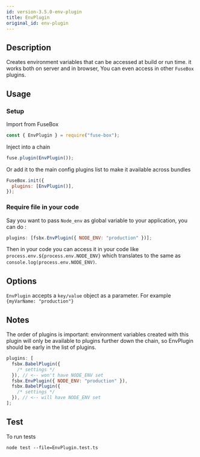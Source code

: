 ```yaml
---
id: version-3.5.0-env-plugin
title: EnvPlugin
original_id: env-plugin
---
```


## Description

Creates environment variables that can be accessed at build or run time. it
works both on server and in browser, You can even access in other `FuseBox`
plugins.

## Usage

### Setup

Import from FuseBox

```js
const { EnvPlugin } = require("fuse-box");
```

Inject into a chain

```js
fuse.plugin(EnvPlugin());
```

Or add it to the main config plugins list to make it available across bundles

```js
FuseBox.init({
  plugins: [EnvPlugin()],
});
```

### Require file in your code

Say you want to pass `Node_env` as global variable to your application, you can
do :

```js
plugins: [fsbx.EnvPlugin({ NODE_ENV: "production" })];
```

Then in your code you can access it in your code like
`process.env.${process.env.NODE_ENV}` which translates to the same as
`console.log(process.env.NODE_ENV)`.

## Options

`EnvPlugin` accepts a `key/value` object as a parameter. For example
`{myVarName: "production"}`

## Notes

The order of plugins is important: environment variables created with this
plugin will only be available to plugins further down the chain, so EnvPlugin
should be early in the list of plugins.

```js
plugins: [
  fsbx.BabelPlugin({
    /* settings */
  }), // <-- won't have NODE_ENV set
  fsbx.EnvPlugin({ NODE_ENV: "production" }),
  fsbx.BabelPlugin({
    /* settings */
  }), // <-- will have NODE_ENV set
];
```

## Test

To run tests

```
node test --file=EnvPlugin.test.ts
```
